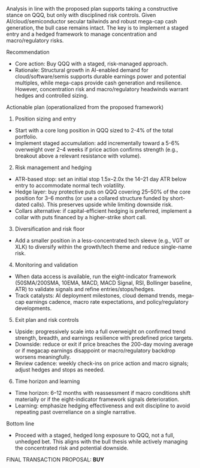 Analysis in line with the proposed plan supports taking a constructive stance on QQQ, but only with disciplined risk controls. Given AI/cloud/semiconductor secular tailwinds and robust mega-cap cash generation, the bull case remains intact. The key is to implement a staged entry and a hedged framework to manage concentration and macro/regulatory risks.

Recommendation
- Core action: Buy QQQ with a staged, risk-managed approach.
- Rationale: Structural growth in AI-enabled demand for cloud/software/semis supports durable earnings power and potential multiples, while mega-caps provide cash generation and resilience. However, concentration risk and macro/regulatory headwinds warrant hedges and controlled sizing.

Actionable plan (operationalized from the proposed framework)
1) Position sizing and entry
- Start with a core long position in QQQ sized to 2-4% of the total portfolio.
- Implement staged accumulation: add incrementally toward a 5-6% overweight over 2–4 weeks if price action confirms strength (e.g., breakout above a relevant resistance with volume).

2) Risk management and hedging
- ATR-based stop: set an initial stop 1.5x–2.0x the 14–21 day ATR below entry to accommodate normal tech volatility.
- Hedge layer: buy protective puts on QQQ covering 25–50% of the core position for 3–6 months (or use a collared structure funded by short-dated calls). This preserves upside while limiting downside risk.
- Collars alternative: if capital-efficient hedging is preferred, implement a collar with puts financed by a higher-strike short call.

3) Diversification and risk floor
- Add a smaller position in a less-concentrated tech sleeve (e.g., VGT or XLK) to diversify within the growth/tech theme and reduce single-name risk.

4) Monitoring and validation
- When data access is available, run the eight-indicator framework (50SMA/200SMA, 10EMA, MACD, MACD Signal, RSI, Bollinger baseline, ATR) to validate signals and refine entries/stops/hedges.
- Track catalysts: AI deployment milestones, cloud demand trends, mega-cap earnings cadence, macro rate expectations, and policy/regulatory developments.

5) Exit plan and risk controls
- Upside: progressively scale into a full overweight on confirmed trend strength, breadth, and earnings resilience with predefined price targets.
- Downside: reduce or exit if price breaches the 200-day moving average or if megacap earnings disappoint or macro/regulatory backdrop worsens meaningfully.
- Review cadence: weekly check-ins on price action and macro signals; adjust hedges and stops as needed.

6) Time horizon and learning
- Time horizon: 6–12 months with reassessment if macro conditions shift materially or if the eight-indicator framework signals deterioration.
- Learning: emphasize hedging effectiveness and exit discipline to avoid repeating past overreliance on a single narrative.

Bottom line
- Proceed with a staged, hedged long exposure to QQQ, not a full, unhedged bet. This aligns with the bull thesis while actively managing the concentrated risk and potential downside.

FINAL TRANSACTION PROPOSAL: **BUY**